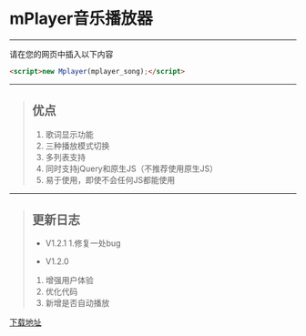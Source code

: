 # mPlayer音乐播放器

***
请在您的网页中插入以下内容
```html 
<script>new Mplayer(mplayer_song);</script>
```
***

> ## 优点
> 
> 1. 歌词显示功能
> 2. 三种播放模式切换
> 3. 多列表支持
> 4. 同时支持jQuery和原生JS（不推荐使用原生JS）
> 5. 易于使用，即使不会任何JS都能使用

***

> ## 更新日志
> * V1.2.1
> 1.修复一处bug
>
> * V1.2.0
> 1. 增强用户体验
> 2. 优化代码
> 3. 新增是否自动播放



[下载地址](https://github.com/0936zz/mplayer)

